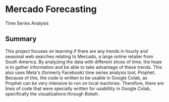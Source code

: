 # Mercado Forecasting
Time Series Analysis

## Summary

This project focuses on learning if there are any trends in hourly and seasonal web searches relating to Mercado, a large online retailer from South America. By analyzing the data with different slices of time, the hope is to gather information and be able to take advantage of these trends. This also uses Meta's (formerly Facebook) time series analysis tool, Prophet. Because of this, the code is written to be usable in Google Colab, as Prophet can be very intensive to run on local machines. Therefore, there are lines of code that were specially written for usablitity in Google Colab, specifically the visualizations through Bokeh.
